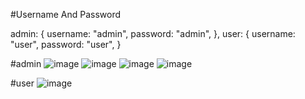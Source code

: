 #Username And Password

admin: {
      username: "admin",
      password: "admin",
    },
user: {
      username: "user",
      password: "user",
    }

#admin
![image](https://github.com/AdityaJoshi17/Bynry-Assignment-24/assets/121033169/199928e5-681b-4627-b8f3-bcc8dca79d91)
![image](https://github.com/AdityaJoshi17/Bynry-Assignment-24/assets/121033169/aaf9f247-bd38-4baf-b4e5-15b39c841937)
![image](https://github.com/AdityaJoshi17/Bynry-Assignment-24/assets/121033169/59b0c4f8-8e33-400f-a48f-b11514c93fdb)
![image](https://github.com/AdityaJoshi17/Bynry-Assignment-24/assets/121033169/8bc086cb-56c2-43b4-b805-605df99145ef)


#user
![image](https://github.com/AdityaJoshi17/Bynry-Assignment-24/assets/121033169/50fed437-60d5-4c7c-9b6a-adb8a9414eca)
